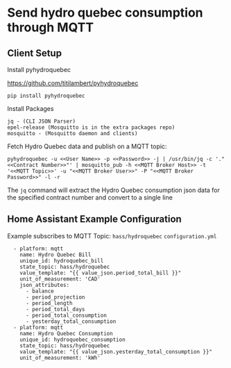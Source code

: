 # Send hydro quebec consumption through MQTT

## Client Setup

Install pyhydroquebec

https://github.com/titilambert/pyhydroquebec
```
pip install pyhydroquebec
```
Install Packages
```
jq - (CLI JSON Parser)
epel-release (Mosquitto is in the extra packages repo)
mosquitto - (Mosquitto daemon and clients)
```
Fetch Hydro Quebec data and publish on a MQTT topic:
```
pyhydroquebec -u <<User Name>> -p <<Password>> -j | /usr/bin/jq -c '."<<Contract Number>>"' | mosquitto_pub -h <<MQTT Broker Host>> -t '<<MQTT Topic>>' -u "<<MQTT Broker User>>" -P "<<MQTT Broker Password>>" -l -r
```
The ```jq``` command will extract the Hydro Quebec consumption json data for the specified contract number and convert to a single line

## Home Assistant Example Configuration
Example subscribes to MQTT Topic:  ```hass/hydroquebec```
```configuration.yml```
```
  - platform: mqtt
    name: Hydro Quebec Bill
    unique_id: hydroquebec_bill
    state_topic: hass/hydroquebec
    value_template: "{{ value_json.period_total_bill }}"
    unit_of_measurement: 'CAD'
    json_attributes:
      - balance
      - period_projection
      - period_length
      - period_total_days
      - period_total_consumption
      - yesterday_total_consumption
  - platform: mqtt
    name: Hydro Quebec Consumption
    unique_id: hydroquebec_consumption
    state_topic: hass/hydroquebec
    value_template: "{{ value_json.yesterday_total_consumption }}"
    unit_of_measurement: 'kWh'
```

